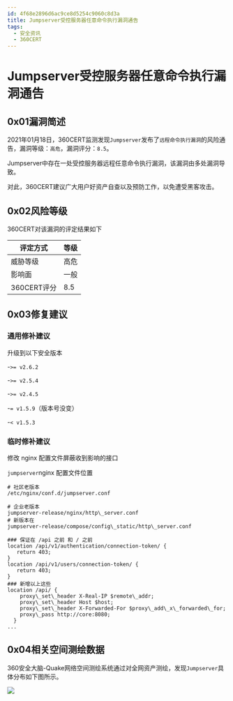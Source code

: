 ```yaml
---
id: 4f68e2896d6ac9ce8d5254c9060c8d3a
title: Jumpserver受控服务器任意命令执行漏洞通告
tags: 
  - 安全资讯
  - 360CERT
---
```


# Jumpserver受控服务器任意命令执行漏洞通告

0x01漏洞简述
--------


2021年01月18日，360CERT监测发现`Jumpserver`发布了`远程命令执行漏洞`的风险通告，漏洞等级：`高危`，漏洞评分：`8.5`。

Jumpserver中存在一处受控服务器远程任意命令执行漏洞，该漏洞由多处漏洞导致。

对此，360CERT建议广大用户好资产自查以及预防工作，以免遭受黑客攻击。

0x02风险等级
--------

360CERT对该漏洞的评定结果如下



| 评定方式 | 等级 |
| --- | --- |
| 威胁等级 | 高危 |
| 影响面 | 一般 |
| 360CERT评分 | 8.5 |

0x03修复建议
--------

### 通用修补建议

升级到以下安全版本

-`>= v2.6.2`

-`>= v2.5.4`

-`>= v2.4.5`

-`= v1.5.9`（版本号没变）

-`< v1.5.3`

### 临时修补建议

修改 nginx 配置文件屏蔽收到影响的接口

`jumpserver`nginx 配置文件位置


```
# 社区老版本
/etc/nginx/conf.d/jumpserver.conf

# 企业老版本
jumpserver-release/nginx/http\_server.conf
# 新版本在 
jumpserver-release/compose/config\_static/http\_server.conf

```

```
### 保证在 /api 之前 和 / 之前
location /api/v1/authentication/connection-token/ {
   return 403;
}
location /api/v1/users/connection-token/ {
   return 403;
}
### 新增以上这些
location /api/ {
    proxy\_set\_header X-Real-IP $remote\_addr;
    proxy\_set\_header Host $host;
    proxy\_set\_header X-Forwarded-For $proxy\_add\_x\_forwarded\_for;
    proxy\_pass http://core:8080;
  }
...

```
0x04相关空间测绘数据
------------

360安全大脑-Quake网络空间测绘系统通过对全网资产测绘，发现`Jumpserver`具体分布如下图所示。

![](https://p403.ssl.qhimgs4.com/t014de43ba3c1d0bfa9.png)
